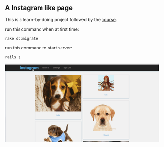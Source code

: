 ## A Instagram like page

This is a learn-by-doing project followed by the [course](https://www.udemy.com/8-beautiful-ruby-on-rails-apps-in-30-days/).

run this command when at first time:

    rake db:migrate
    
run this command to start server:

    rails s

![img](https://github.com/LittleStupid/instagram_like/blob/master/demo/Instagram_demo.gif)
